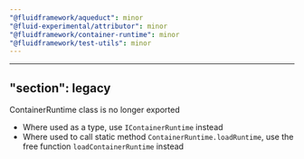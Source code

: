 ```yaml
---
"@fluidframework/aqueduct": minor
"@fluid-experimental/attributor": minor
"@fluidframework/container-runtime": minor
"@fluidframework/test-utils": minor
---
```

---
"section": legacy
---

ContainerRuntime class is no longer exported

* Where used as a type, use `IContainerRuntime` instead
* Where used to call static method `ContainerRuntime.loadRuntime`, use the free function `loadContainerRuntime` instead
